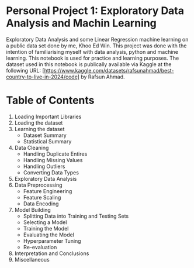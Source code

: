 # Personal Project 1: Exploratory Data Analysis and Machin Learning
Exploratory Data Analysis and some Linear Regression machine learning on a public data set done by me, Khoo Ed Win. This project was done with the intention of familiarising myself with data analysis, python and machine learning.
This notebook is used for practice and learning purposes. The dataset used in this notebook is publically available via Kaggle at the following
URL: [https://www.kaggle.com/datasets/rafsunahmad/best-country-to-live-in-2024/code] by Rafsun Ahmad.

# Table of Contents
1. Loading Important Libraries
2. Loading the dataset
3. Learning the dataset
    - Dataset Summary
    - Statistical Summary
4. Data Cleaning
    - Handling Duplicate Entires
    - Handling Missing Values
    - Handling Outliers
    - Converting Data Types
5. Exploratory Data Analysis
6. Data Preprocessing
    - Feature Engineering
    - Feature Scaling
    - Data Encoding
7. Model Building
    - Splitting Data into Training and Testing Sets
    - Selecting a Model
    - Training the Model
    - Evaluating the Model
    - Hyperparameter Tuning
    - Re-evaluation
8. Interpretation and Conclusions
9. Miscellaneous
